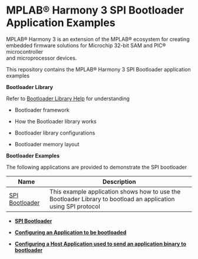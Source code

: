 # MPLAB® Harmony 3 SPI Bootloader Application Examples

MPLAB® Harmony 3 is an extension of the MPLAB® ecosystem for creating<br />embedded firmware solutions for Microchip 32-bit SAM and PIC® microcontroller<br />and microprocessor devices.

This repository contains the MPLAB® Harmony 3 SPI Bootloader application examples

**Bootloader Library**

Refer to [Bootloader Library Help](https://microchip-mplab-harmony.github.io/bootloader) for understanding

-   Bootloader framework

-   How the Bootloader library works

-   Bootloader library configurations

-   Bootloader memory layout


**Bootloader Examples**

The following applications are provided to demonstrate the SPI bootloader

|Name|Description|
|----|-----------|
|[SPI Bootloader](GUID-F4A670E4-FFF6-4F50-A86E-4A59F50517F2.md)|This example application shows how to use the Bootloader Library to bootload an application using SPI protocol|

-   **[SPI Bootloader](GUID-F4A670E4-FFF6-4F50-A86E-4A59F50517F2.md)**  

-   **[Configuring an Application to be bootloaded](GUID-A333CDE0-7A37-4364-A7BB-DA67208E45DD.md)**  

-   **[Configuring a Host Application used to send an application binary to bootloader](GUID-763ED268-8522-4DFA-960B-9FB891C16E7D.md)**  


